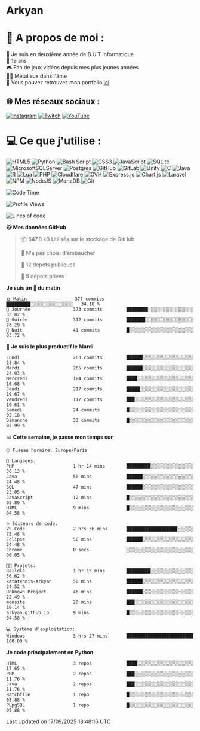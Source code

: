 # Arkyan
 # 💫 A propos de moi :
📖 Je suis en deuxième année de B.U.T Informatique  
🎂 19 ans  
🎮 Fan de jeux vidéos depuis mes plus jeunes années  
🤘🏻 Métalleux dans l'âme  
📕 Vous pouvez retrouvez mon portfolio [ici](https://arkyanportfolio.netlify.app/)

## 🌐 Mes réseaux sociaux :
[![Instagram](https://img.shields.io/badge/Instagram-%23E4405F.svg?logo=Instagram&logoColor=white)](https://instagram.com/arkyan25) [![Twitch](https://img.shields.io/badge/Twitch-%239146FF.svg?logo=Twitch&logoColor=white)](https://twitch.tv/arkyan_) [![YouTube](https://img.shields.io/badge/YouTube-%23FF0000.svg?logo=YouTube&logoColor=white)](https://youtube.com/@arkyan_) 

# 💻 Ce que j'utilise :
![HTML5](https://img.shields.io/badge/html5-%23E34F26.svg?style=for-the-badge&logo=html5&logoColor=white) ![Python](https://img.shields.io/badge/python-3670A0?style=for-the-badge&logo=python&logoColor=ffdd54) ![Bash Script](https://img.shields.io/badge/bash_script-%23121011.svg?style=for-the-badge&logo=gnu-bash&logoColor=white) ![CSS3](https://img.shields.io/badge/css3-%231572B6.svg?style=for-the-badge&logo=css3&logoColor=white) ![JavaScript](https://img.shields.io/badge/javascript-%23323330.svg?style=for-the-badge&logo=javascript&logoColor=%23F7DF1E) ![SQLite](https://img.shields.io/badge/sqlite-%2307405e.svg?style=for-the-badge&logo=sqlite&logoColor=white) ![MicrosoftSQLServer](https://img.shields.io/badge/Microsoft%20SQL%20Server-CC2927?style=for-the-badge&logo=microsoft%20sql%20server&logoColor=white) ![Postgres](https://img.shields.io/badge/postgres-%23316192.svg?style=for-the-badge&logo=postgresql&logoColor=white) ![GitHub](https://img.shields.io/badge/github-%23121011.svg?style=for-the-badge&logo=github&logoColor=white) ![GitLab](https://img.shields.io/badge/gitlab-%23181717.svg?style=for-the-badge&logo=gitlab&logoColor=white) ![Unity](https://img.shields.io/badge/unity-%23000000.svg?style=for-the-badge&logo=unity&logoColor=white)  ![C](https://img.shields.io/badge/c-%2300599C.svg?style=for-the-badge&logo=c&logoColor=white) ![Java](https://img.shields.io/badge/java-%23ED8B00.svg?style=for-the-badge&logo=openjdk&logoColor=white) ![R](https://img.shields.io/badge/r-%23276DC3.svg?style=for-the-badge&logo=r&logoColor=white)
![Lua](https://img.shields.io/badge/lua-%232C2D72.svg?style=for-the-badge&logo=lua&logoColor=white) ![PHP](https://img.shields.io/badge/php-%23777BB4.svg?style=for-the-badge&logo=php&logoColor=white) ![Cloudflare](https://img.shields.io/badge/Cloudflare-F38020?style=for-the-badge&logo=Cloudflare&logoColor=white) ![OVH](https://img.shields.io/badge/ovh-%23123F6D.svg?style=for-the-badge&logo=ovh&logoColor=#123F6D) ![Express.js](https://img.shields.io/badge/express.js-%23404d59.svg?style=for-the-badge&logo=express&logoColor=%2361DAFB) ![Chart.js](https://img.shields.io/badge/chart.js-F5788D.svg?style=for-the-badge&logo=chart.js&logoColor=white) ![Laravel](https://img.shields.io/badge/laravel-%23FF2D20.svg?style=for-the-badge&logo=laravel&logoColor=white) ![NPM](https://img.shields.io/badge/NPM-%23CB3837.svg?style=for-the-badge&logo=npm&logoColor=white) ![NodeJS](https://img.shields.io/badge/node.js-6DA55F?style=for-the-badge&logo=node.js&logoColor=white) ![MariaDB](https://img.shields.io/badge/MariaDB-003545?style=for-the-badge&logo=mariadb&logoColor=white) ![Git](https://img.shields.io/badge/git-%23F05033.svg?style=for-the-badge&logo=git&logoColor=white)

<!--START_SECTION:waka-->
![Code Time](http://img.shields.io/badge/Code%20Time-401%20hrs%205%20mins-blue)

![Profile Views](http://img.shields.io/badge/Vues%20du%20profil-8-blue)

![Lines of code](https://img.shields.io/badge/Depuis%20Hello%20World%2C%20j%27ai%20%C3%A9crit-4.0%20million%20Lignes%20de%20code-blue)

**🐱 Mes données GitHub** 

> 📦 647.8 kB Utilisés sur le stockage de GitHub 
 > 
> 🚫 N'a pas choisi d'embaucher
 > 
> 📜 12 dépots publiques 
 > 
> 🔑 5 dépots privés 
 > 
**Je suis un 🐤 du matin** 

```text
🌞 Matin                  377 commits         █████████░░░░░░░░░░░░░░░░   34.18 % 
🌆 Journée                373 commits         ████████░░░░░░░░░░░░░░░░░   33.82 % 
🌃 Soirée                 312 commits         ███████░░░░░░░░░░░░░░░░░░   28.29 % 
🌙 Nuit                   41 commits          █░░░░░░░░░░░░░░░░░░░░░░░░   03.72 % 
```
📅 **Je suis le plus productif le Mardi** 

```text
Lundi                    263 commits         ██████░░░░░░░░░░░░░░░░░░░   23.84 % 
Mardi                    265 commits         ██████░░░░░░░░░░░░░░░░░░░   24.03 % 
Mercredi                 184 commits         ████░░░░░░░░░░░░░░░░░░░░░   16.68 % 
Jeudi                    217 commits         █████░░░░░░░░░░░░░░░░░░░░   19.67 % 
Vendredi                 117 commits         ███░░░░░░░░░░░░░░░░░░░░░░   10.61 % 
Samedi                   24 commits          █░░░░░░░░░░░░░░░░░░░░░░░░   02.18 % 
Dimanche                 33 commits          █░░░░░░░░░░░░░░░░░░░░░░░░   02.99 % 
```


📊 **Cette semaine, je passe mon temps sur** 

```text
🕑︎ Fuseau horaire: Europe/Paris

💬 Langages: 
PHP                      1 hr 14 mins        █████████░░░░░░░░░░░░░░░░   36.13 % 
Java                     50 mins             ██████░░░░░░░░░░░░░░░░░░░   24.48 % 
SQL                      47 mins             ██████░░░░░░░░░░░░░░░░░░░   23.05 % 
JavaScript               12 mins             █░░░░░░░░░░░░░░░░░░░░░░░░   05.89 % 
HTML                     9 mins              █░░░░░░░░░░░░░░░░░░░░░░░░   04.58 % 

🔥 Éditeurs de code: 
VS Code                  2 hrs 36 mins       ███████████████████░░░░░░   75.48 % 
Eclipse                  50 mins             ██████░░░░░░░░░░░░░░░░░░░   24.48 % 
Chrome                   0 secs              ░░░░░░░░░░░░░░░░░░░░░░░░░   00.05 % 

🐱‍💻 Projets: 
Raildle                  1 hr 15 mins        █████████░░░░░░░░░░░░░░░░   36.62 % 
katatennis-Arkyan        50 mins             ██████░░░░░░░░░░░░░░░░░░░   24.52 % 
Unknown Project          46 mins             ██████░░░░░░░░░░░░░░░░░░░   22.49 % 
monsite                  20 mins             ███░░░░░░░░░░░░░░░░░░░░░░   10.14 % 
arkyan.github.io         9 mins              █░░░░░░░░░░░░░░░░░░░░░░░░   04.58 % 

💻 Système d'exploitation: 
Windows                  3 hrs 27 mins       █████████████████████████   100.00 % 
```

**Je code principalement en Python** 

```text
HTML                     3 repos             ████░░░░░░░░░░░░░░░░░░░░░   17.65 % 
PHP                      2 repos             ███░░░░░░░░░░░░░░░░░░░░░░   11.76 % 
Java                     2 repos             ███░░░░░░░░░░░░░░░░░░░░░░   11.76 % 
Batchfile                1 repo              █░░░░░░░░░░░░░░░░░░░░░░░░   05.88 % 
PLpgSQL                  1 repo              █░░░░░░░░░░░░░░░░░░░░░░░░   05.88 % 
```




 Last Updated on 17/09/2025 18:48:16 UTC
<!--END_SECTION:waka-->

<!--START_SECTION:SHOW_PROJECTS-->
<!--END_SECTION:SHOW_PROJECTS-->

<!--START_SECTION:SHOW_LINES_OF_CODE-->
<!--END_SECTION:SHOW_LINES_OF_CODE-->

<!--START_SECTION:SHOW_TOTAL_CODE_TIME-->
<!--END_SECTION:SHOW_TOTAL_CODE_TIME-->

<!--START_SECTION:SHOW_PROFILE_VIEWS-->
<!--END_SECTION:SHOW_PROFILE_VIEWS-->

<!--START_SECTION:SHOW_COMMIT-->
<!--END_SECTION:SHOW_COMMIT-->

<!--START_SECTION:SHOW_DAYS_OF_WEEK-->
<!--END_SECTION:SHOW_DAYS_OF_WEEK-->

<!--START_SECTION:SHOW_LANGUAGE-->
<!--END_SECTION:SHOW_LANGUAGE-->

<!--START_SECTION:SHOW_TIMEZONE-->
<!--END_SECTION:SHOW_TIMEZONE-->

<!--START_SECTION:SHOW_LANGUAGE_PER_REPO-->
<!--END_SECTION:SHOW_LANGUAGE_PER_REPO-->

<!--START_SECTION:SHOW_SHORT_INFO-->
<!--END_SECTION:SHOW_SHORT_INFO-->
